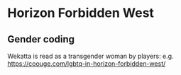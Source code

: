 # Horizon Forbidden West

## Gender coding

Wekatta is read as a transgender woman by players: e.g. https://coouge.com/lgbtq-in-horizon-forbidden-west/
